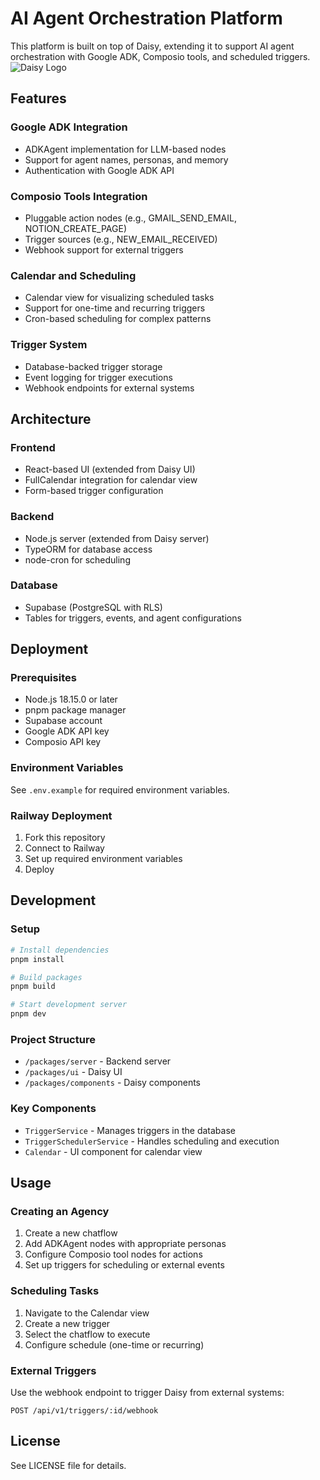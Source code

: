 # AI Agent Orchestration Platform

This platform is built on top of Daisy, extending it to support AI agent orchestration with Google ADK, Composio tools, and scheduled triggers. ![Daisy Logo](daisy.png)

## Features

### Google ADK Integration
- ADKAgent implementation for LLM-based nodes
- Support for agent names, personas, and memory
- Authentication with Google ADK API

### Composio Tools Integration
- Pluggable action nodes (e.g., GMAIL_SEND_EMAIL, NOTION_CREATE_PAGE)
- Trigger sources (e.g., NEW_EMAIL_RECEIVED)
- Webhook support for external triggers

### Calendar and Scheduling
- Calendar view for visualizing scheduled tasks
- Support for one-time and recurring triggers
- Cron-based scheduling for complex patterns

### Trigger System
- Database-backed trigger storage
- Event logging for trigger executions
- Webhook endpoints for external systems

## Architecture

### Frontend
- React-based UI (extended from Daisy UI)
- FullCalendar integration for calendar view
- Form-based trigger configuration

### Backend
- Node.js server (extended from Daisy server)
- TypeORM for database access
- node-cron for scheduling

### Database
- Supabase (PostgreSQL with RLS)
- Tables for triggers, events, and agent configurations

## Deployment

### Prerequisites
- Node.js 18.15.0 or later
- pnpm package manager
- Supabase account
- Google ADK API key
- Composio API key

### Environment Variables
See `.env.example` for required environment variables.

### Railway Deployment
1. Fork this repository
2. Connect to Railway
3. Set up required environment variables
4. Deploy

## Development

### Setup
```bash
# Install dependencies
pnpm install

# Build packages
pnpm build

# Start development server
pnpm dev
```

### Project Structure
- `/packages/server` - Backend server
- `/packages/ui` - Daisy UI
- `/packages/components` - Daisy components

### Key Components
- `TriggerService` - Manages triggers in the database
- `TriggerSchedulerService` - Handles scheduling and execution
- `Calendar` - UI component for calendar view

## Usage

### Creating an Agency
1. Create a new chatflow
2. Add ADKAgent nodes with appropriate personas
3. Configure Composio tool nodes for actions
4. Set up triggers for scheduling or external events

### Scheduling Tasks
1. Navigate to the Calendar view
2. Create a new trigger
3. Select the chatflow to execute
4. Configure schedule (one-time or recurring)

### External Triggers
Use the webhook endpoint to trigger Daisy from external systems:
```
POST /api/v1/triggers/:id/webhook
```

## License
See LICENSE file for details.